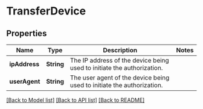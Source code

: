 # TransferDevice

## Properties
Name | Type | Description | Notes
------------ | ------------- | ------------- | -------------
**ipAddress** | **String** | The IP address of the device being used to initiate the authorization. | 
**userAgent** | **String** | The user agent of the device being used to initiate the authorization. | 

[[Back to Model list]](../README.md#documentation-for-models) [[Back to API list]](../README.md#documentation-for-api-endpoints) [[Back to README]](../README.md)



